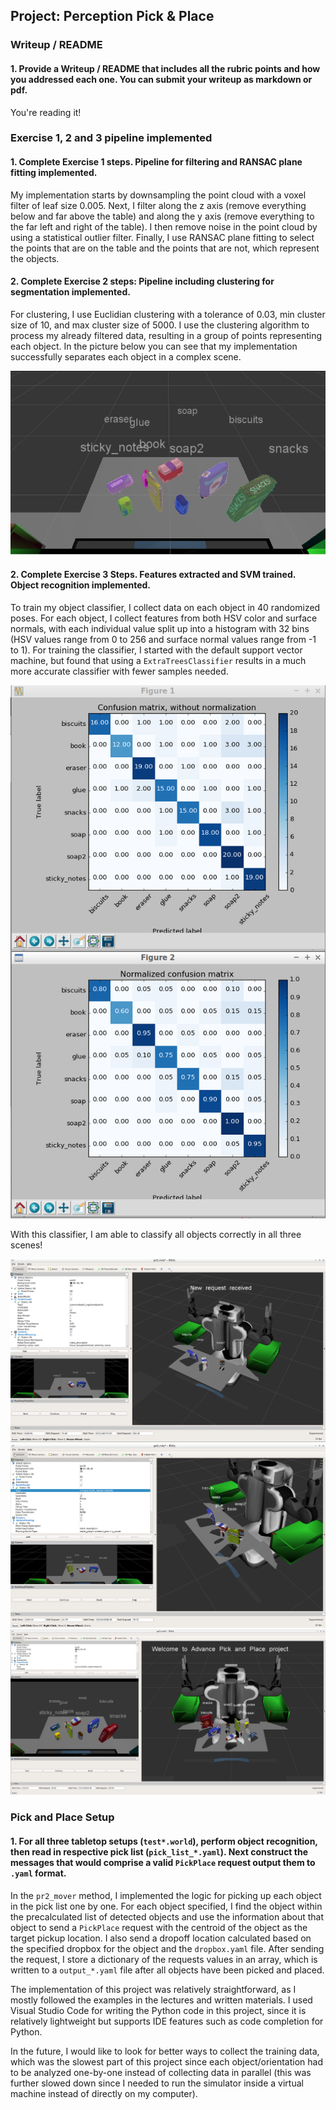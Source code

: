 ## Project: Perception Pick & Place
### Writeup / README
#### 1. Provide a Writeup / README that includes all the rubric points and how you addressed each one.  You can submit your writeup as markdown or pdf.  
You're reading it!

### Exercise 1, 2 and 3 pipeline implemented
#### 1. Complete Exercise 1 steps. Pipeline for filtering and RANSAC plane fitting implemented.
My implementation starts by downsampling the point cloud with a voxel filter of leaf size 0.005. Next, I filter along the z axis (remove everything below and far above the table) and along the y axis (remove everything to the far left and right of the table). I then remove noise in the point cloud by using a statistical outlier filter. Finally, I use RANSAC plane fitting to select the points that are on the table and the points that are not, which represent the objects.

#### 2. Complete Exercise 2 steps: Pipeline including clustering for segmentation implemented.  
For clustering, I use Euclidian clustering with a tolerance of 0.03, min cluster size of 10, and max cluster size of 5000. I use the clustering algorithm to process my already filtered data, resulting in a group of points representing each object. In the picture below you can see that my implementation successfully separates each object in a complex scene.

![](./clustered-objects.png)

#### 2. Complete Exercise 3 Steps.  Features extracted and SVM trained.  Object recognition implemented.
To train my object classifier, I collect data on each object in 40 randomized poses. For each object, I collect features from both HSV color and surface normals, with each individual value split up into a histogram with 32 bins (HSV values range from 0 to 256 and surface normal values range from -1 to 1). For training the classifier, I started with the default support vector machine, but found that using a `ExtraTreesClassifier` results in a much more accurate classifier with fewer samples needed.

![](./classifier-confusion.png)

With this classifier, I am able to classify all objects correctly in all three scenes!

![](./scene-1.png)
![](./scene-2.png)
![](./scene-3.png)

### Pick and Place Setup
#### 1. For all three tabletop setups (`test*.world`), perform object recognition, then read in respective pick list (`pick_list_*.yaml`). Next construct the messages that would comprise a valid `PickPlace` request output them to `.yaml` format.
In the `pr2_mover` method, I implemented the logic for picking up each object in the pick list one by one. For each object specified, I find the object within the precalculated list of detected objects and use the information about that object to send a `PickPlace` request with the centroid of the object as the target pickup location. I also send a dropoff location calculated based on the specified dropbox for the object and the `dropbox.yaml` file. After sending the request, I store a dictionary of the requests values in an array, which is written to a `output_*.yaml` file after all objects have been picked and placed.

The implementation of this project was relatively straightforward, as I mostly followed the examples in the lectures and written materials. I used Visual Studio Code for writing the Python code in this project, since it is relatively lightweight but supports IDE features such as code completion for Python.

In the future, I would like to look for better ways to collect the training data, which was the slowest part of this project since each object/orientation had to be analyzed one-by-one instead of collecting data in parallel (this was further slowed down since I needed to run the simulator inside a virtual machine instead of directly on my computer).
